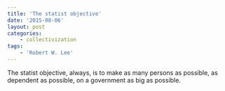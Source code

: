 ```yaml
---
title: 'The statist objective'
date: '2015-08-06'
layout: post
categories:
    - collectivization
tags:
    - 'Robert W. Lee'
---
```


The statist objective, always, is to make as many persons as possible, as dependent as possible, on a government as big as possible.